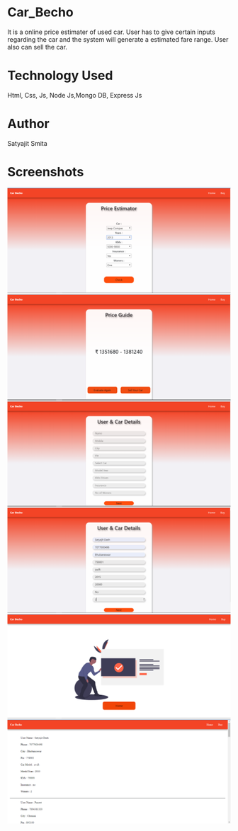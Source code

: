 # Car_Becho
It is a online price estimater of used car. User has to give certain inputs regarding the car and the system will generate a estimated fare range. User also can sell the car.
# Technology Used
Html, Css, Js, Node Js,Mongo DB, Express Js

# Author
Satyajit
Smita

# Screenshots

![1st Image](Screenshots/carbecho1.PNG)
![2nd Image](Screenshots/carbecho2.PNG)
![3rd Image](Screenshots/carbecho3.PNG)
![4th Image](Screenshots/carbecho4.PNG)
![5th Image](Screenshots/carbecho5.PNG)
![6th Image](Screenshots/carbecho6.PNG)
